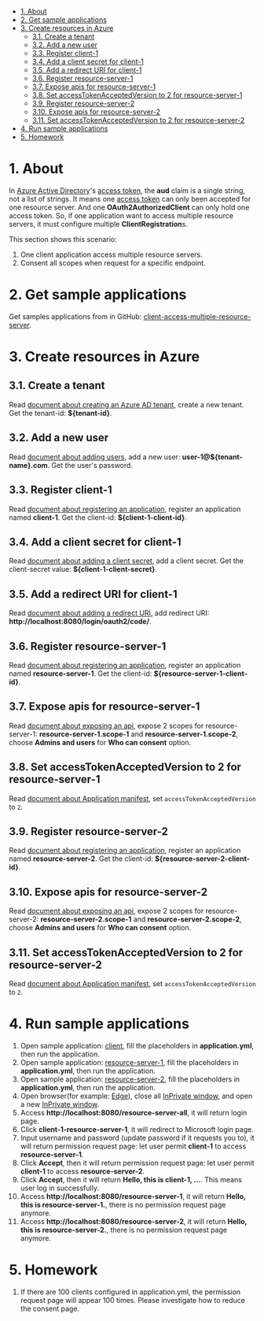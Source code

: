 - [1. About](#1-about)
- [2. Get sample applications](#2-get-sample-applications)
- [3. Create resources in Azure](#3-create-resources-in-azure)
    * [3.1. Create a tenant](#31-create-a-tenant)
    * [3.2. Add a new user](#32-add-a-new-user)
    * [3.3. Register client-1](#33-register-client-1)
    * [3.4. Add a client secret for client-1](#34-add-a-client-secret-for-client-1)
    * [3.5. Add a redirect URI for client-1](#35-add-a-redirect-uri-for-client-1)
    * [3.6. Register resource-server-1](#36-register-resource-server-1)
    * [3.7. Expose apis for resource-server-1](#37-expose-apis-for-resource-server-1)
    * [3.8. Set accessTokenAcceptedVersion to 2 for resource-server-1](#38-set-accesstokenacceptedversion-to-2-for-resource-server-1)
    * [3.9. Register resource-server-2](#39-register-resource-server-2)
    * [3.10. Expose apis for resource-server-2](#310-expose-apis-for-resource-server-2)
    * [3.11. Set accessTokenAcceptedVersion to 2 for resource-server-2](#311-set-accesstokenacceptedversion-to-2-for-resource-server-2)
- [4. Run sample applications](#4-run-sample-applications)
- [5. Homework](#5-homework)





# 1. About

In [Azure Active Directory]'s [access token], the **aud** claim is a single string, not a list of strings. It means one [access token] can only been accepted for one resource server. And one **OAuth2AuthorizedClient** can only hold one access token. So, if one application want to access multiple resource servers, it must configure multiple **ClientRegistration**s.

This section shows this scenario:
1. One client application access multiple resource servers.
2. Consent all scopes when request for a specific endpoint.

# 2. Get sample applications
Get samples applications from in GitHub: [client-access-multiple-resource-server].

# 3. Create resources in Azure

## 3.1. Create a tenant
Read [document about creating an Azure AD tenant], create a new tenant. Get the tenant-id: **${tenant-id}**.

## 3.2. Add a new user
Read [document about adding users], add a new user: **user-1@${tenant-name}.com**. Get the user's password.

## 3.3. Register client-1
Read [document about registering an application], register an application named **client-1**. Get the client-id: **${client-1-client-id}**.

## 3.4. Add a client secret for client-1
Read [document about adding a client secret], add a client secret. Get the client-secret value: **${client-1-client-secret}**.

## 3.5. Add a redirect URI for client-1
Read [document about adding a redirect URI], add redirect URI: **http://localhost:8080/login/oauth2/code/**.

## 3.6. Register resource-server-1
Read [document about registering an application], register an application named **resource-server-1**. Get the client-id: **${resource-server-1-client-id}**.

## 3.7. Expose apis for resource-server-1
Read [document about exposing an api], expose 2 scopes for resource-server-1: **resource-server-1.scope-1** and **resource-server-1.scope-2**, choose **Admins and users** for **Who can consent** option.

## 3.8. Set accessTokenAcceptedVersion to 2 for resource-server-1
Read [document about Application manifest], set `accessTokenAcceptedVersion` to `2`.

## 3.9. Register resource-server-2
Read [document about registering an application], register an application named **resource-server-2**. Get the client-id: **${resource-server-2-client-id}**.

## 3.10. Expose apis for resource-server-2
Read [document about exposing an api], expose 2 scopes for resource-server-2: **resource-server-2.scope-1** and **resource-server-2.scope-2**, choose **Admins and users** for **Who can consent** option.

## 3.11. Set accessTokenAcceptedVersion to 2 for resource-server-2
Read [document about Application manifest], set `accessTokenAcceptedVersion` to `2`.

# 4. Run sample applications
1. Open sample application: [client], fill the placeholders in **application.yml**, then run the application.
2. Open sample application: [resource-server-1], fill the placeholders in **application.yml**, then run the application.
3. Open sample application: [resource-server-2], fill the placeholders in **application.yml**, then run the application.
4. Open browser(for example: [Edge]), close all [InPrivate window], and open a new [InPrivate window].
5. Access **http://localhost:8080/resource-server-all**, it will return login page.
6. Click **client-1-resource-server-1**, it will redirect to Microsoft login page.
7. Input username and password (update password if it requests you to), it will return permission request page: let user permit **client-1** to access **resource-server-1**.
8. Click **Accept**, then it will return permission request page: let user permit **client-1** to access **resource-server-2**.
9. Click **Accept**, then it will return **Hello, this is client-1, ...**. This means user log in successfully.
10. Access **http://localhost:8080/resource-server-1**, it will return **Hello, this is resource-server-1.**, there is no permission request page anymore.
11. Access **http://localhost:8080/resource-server-2**, it will return **Hello, this is resource-server-2.**, there is no permission request page anymore.

# 5. Homework
1. If there are 100 clients configured in application.yml, the permission request page will appear 100 times. Please investigate how to reduce the consent page.




[Azure Active Directory]: https://azure.microsoft.com/services/active-directory/
[OAuth2]: https://oauth.net/2/
[Spring Security]: https://spring.io/projects/spring-security
[OAuth 2.0 authorization code flow]: https://docs.microsoft.com/azure/active-directory/develop/v2-oauth2-auth-code-flow
[access token]: https://docs.microsoft.com/azure/active-directory/develop/access-tokens
[client-access-multiple-resource-server]: ../../../servlet/oauth2/client-access-multiple-resource-server
[document about creating an Azure AD tenant]: https://docs.microsoft.com/azure/active-directory/develop/quickstart-create-new-tenant#create-a-new-azure-ad-tenant
[document about registering an application]: https://docs.microsoft.com/azure/active-directory/develop/quickstart-register-app
[document about adding users]: https://docs.microsoft.com/azure/active-directory/fundamentals/add-users-azure-active-directory
[document about adding a client secret]: https://docs.microsoft.com/azure/active-directory/develop/quickstart-register-app#add-a-client-secret
[document about adding a redirect URI]: https://docs.microsoft.com/azure/active-directory/develop/quickstart-register-app#add-a-redirect-uri
[document about exposing an api]: https://docs.microsoft.com/azure/active-directory/develop/quickstart-configure-app-expose-web-apis
[document about Application manifest]: https://docs.microsoft.com/azure/active-directory/develop/reference-app-manifest#accesstokenacceptedversion-attribute
[client]: ../../../servlet/oauth2/client-access-multiple-resource-server/client
[resource-server-1]: ../../../servlet/oauth2/client-access-multiple-resource-server/resource-server-1
[resource-server-2]: ../../../servlet/oauth2/client-access-multiple-resource-server/resource-server-2
[Edge]: https://www.microsoft.com/edge?r=1
[InPrivate window]: https://support.microsoft.com/microsoft-edge/browse-inprivate-in-microsoft-edge-cd2c9a48-0bc4-b98e-5e46-ac40c84e27e2

